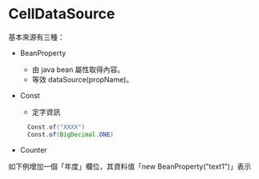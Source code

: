 

# CellDataSource


基本來源有三種：

* BeanProperty
  * 由 java bean 屬性取得內容。
  * 等效 dataSource(propName)。

* Const 
  * 定字資訊
  ``` java
    Const.of("XXXX")
    Const.of(BigDecimal.ONE)
  ```
  
* Counter 

如下例增加一個「年度」欄位，其資料值「new BeanProperty("text1")」表示

